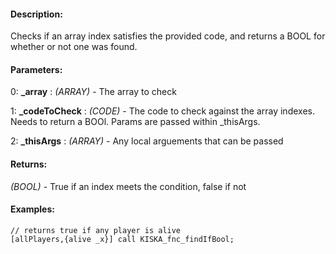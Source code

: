 #### Description:
Checks if an array index satisfies the provided code, and returns a BOOL for whether or not one was found.

#### Parameters:
0: **_array** : *(ARRAY)* - The array to check

1: **_codeToCheck** : *(CODE)* - The code to check against the array indexes.Needs to return a BOOl.Params are passed within _thisArgs.

2: **_thisArgs** : *(ARRAY)* - Any local arguements that can be passed

#### Returns:
*(BOOL)* - True if an index meets the condition, false if not

#### Examples:
```sqf
// returns true if any player is alive
[allPlayers,{alive _x}] call KISKA_fnc_findIfBool;
```

